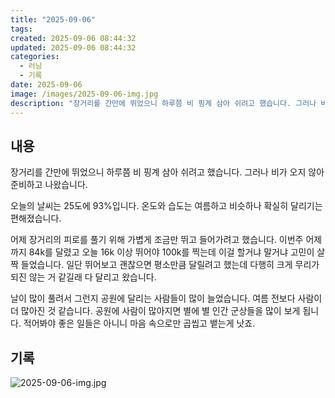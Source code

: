 ```yaml
---
title: "2025-09-06"
tags:
created: 2025-09-06 08:44:32
updated: 2025-09-06 08:44:32
categories:
  - 러닝
  - 기록
date: 2025-09-06
image: /images/2025-09-06-img.jpg
description: "장거리를 간만에 뛰었으니 하루쯤 비 핑계 삼아 쉬려고 했습니다. 그러나 비가 오지 않아 준비하고 나왔습니다. 오늘의 날씨는 25도에 93%입니다. 온도와 습도는 여름하고 비슷하나 확실히 달리기는 편해졌습니다. 어제 장거리의 피로를 풀기 위해 가볍게 조금만 뛰고 들어가려고 했습니다. 이번"
---
```


## 내용

장거리를 간만에 뛰었으니 하루쯤 비 핑계 삼아 쉬려고 했습니다. 그러나 비가 오지 않아 준비하고 나왔습니다.

오늘의 날씨는 25도에 93%입니다. 온도와 습도는 여름하고 비슷하나 확실히 달리기는 편해졌습니다.

어제 장거리의 피로를 풀기 위해 가볍게 조금만 뛰고 들어가려고 했습니다. 이번주 어제까지 84k를 달렸고 오늘 16k 이상 뛰어야 100k를 찍는데 이걸 할거냐 말거냐 고민이 살짝 들었습니다. 일단 뛰어보고 괜찮으면 평소만큼 달릴려고 했는데 다행히 크게 무리가 되진 않는 거 같길래 다 달리고 왔습니다.

날이 많이 풀려서 그런지 공원에 달리는 사람들이 많이 늘었습니다. 여름 전보다 사람이 더 많아진 것 같습니다. 공원에 사람이 많아지면 별에 별 인간 군상들을 많이 보게 됩니다. 적어봐야 좋은 일들은 아니니 마음 속으로만 곱씹고 뱉는게 낫죠.

## 기록

 
 ![2025-09-06-img.jpg](/images/2025-09-06-img.jpg)
